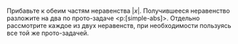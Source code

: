 Прибавьте к обеим частям неравенства $|x|$. Получившееся неравенство разложите на два по прото-задаче <p:[simple-abs]>. Отдельно рассмотрите каждое из двух неравенств, при необходимости пользуясь все той же прото-задачей.
